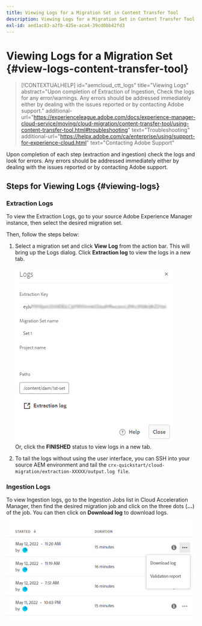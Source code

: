 ```yaml
---
title: Viewing Logs for a Migration Set in Content Transfer Tool
description: Viewing Logs for a Migration Set in Content Transfer Tool
exl-id: aed1ac83-a2fb-425e-aca4-39cd0bb42fd3
---
```

# Viewing Logs for a Migration Set {#view-logs-content-transfer-tool}


>[!CONTEXTUALHELP]
>id="aemcloud_ctt_logs"
>title="Viewing Logs"
>abstract="Upon completion of Extraction of Ingestion, Check the logs for any error/warnings. Any errors should be addressed immediately either by dealing with the issues reported or by contacting Adobe support."
>additional-url="https://experienceleague.adobe.com/docs/experience-manager-cloud-service/moving/cloud-migration/content-transfer-tool/using-content-transfer-tool.html#troubleshooting" text="Troubleshooting"
>additional-url="https://helpx.adobe.com/ca/enterprise/using/support-for-experience-cloud.html" text="Contacting Adobe Support"

Upon completion of each step (extraction and ingestion) check the logs and look for errors.  Any errors should be addressed immediately either by dealing with the issues reported or by contacting Adobe support.

## Steps for Viewing Logs {#viewing-logs}

### Extraction Logs

To view the Extraction Logs, go to your source Adobe Experience Manager instance, then select the desired migration set. 

Then, follow the steps below:

1. Select a migration set and click **View Log** from the action bar. This will bring up the Logs dialog. Click **Extraction log** to view the logs in a new tab.

   ![image](/help/journey-migration/content-transfer-tool/assets-ctt/cttcam25.png) \
Or, click the **FINISHED** status to view logs in a new tab.

1. To tail the logs without using the user interface, you can SSH into your source AEM environment and tail the `crx-quickstart/cloud-migration/extraction-XXXXX/output.log file`.

### Ingestion Logs

To view Ingestion logs, go to the Ingestion Jobs list in Cloud Acceleration Manager, then find the desired migration job and click on the three dots (**...**) of the job. You can then click on **Download log** to download logs.

   ![image](/help/journey-migration/content-transfer-tool/assets-ctt/cttcam28.png)
